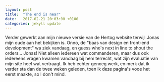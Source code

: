 ```yaml
---
layout: post
title:  "The end is near"
date:   2017-02-21 20:03:00 +0100
categories: jekyll update
---
```

Verder gewerkt aan mijn nieuwe versie van de Hertog website terwijl Jonas mijn oude aan het bekijken is. Onno, de "baas van design en front-end development" wa ziek vandaag, en guess who's next in line to shout the orders... Jonas! Niet alleen iedereen wat commanderen, maar dus ook iedereens vragen kwamen vandaag bij hem terrecht, wat zijn evaluatie van mijn site heel wat vertraagt. Ik heb echter genoeg werk, en merk dat ik verder sta dan de twee weken geleden, toen ik deze pagina's vooe het eerst maakte, so I don't mind.